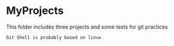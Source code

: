 # MyProjects
This folder includes three projects and some tests for git practices
```
Git Shell is probably based on linux 
```
